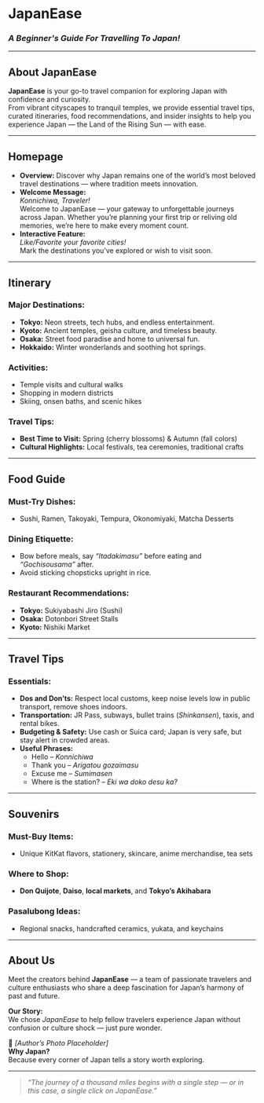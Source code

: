 # **JapanEase**  
### *A Beginner's Guide For Travelling To Japan!*


---


## **About JapanEase**
**JapanEase** is your go-to travel companion for exploring Japan with confidence and curiosity.  
From vibrant cityscapes to tranquil temples, we provide essential travel tips, curated itineraries, food recommendations, and insider insights to help you experience Japan — the Land of the Rising Sun — with ease.


---


## **Homepage**
- **Overview:** Discover why Japan remains one of the world’s most beloved travel destinations — where tradition meets innovation.  
- **Welcome Message:**  
  *Konnichiwa, Traveler!*  
  Welcome to JapanEase — your gateway to unforgettable journeys across Japan. Whether you’re planning your first trip or reliving old memories, we’re here to make every moment count.  
- **Interactive Feature:**  
  *Like/Favorite your favorite cities!*  
  Mark the destinations you’ve explored or wish to visit soon.


---


## **Itinerary**
### Major Destinations:
- **Tokyo:** Neon streets, tech hubs, and endless entertainment.  
- **Kyoto:** Ancient temples, geisha culture, and timeless beauty.  
- **Osaka:** Street food paradise and home to universal fun.  
- **Hokkaido:** Winter wonderlands and soothing hot springs.  


### Activities:
- Temple visits and cultural walks  
- Shopping in modern districts  
- Skiing, onsen baths, and scenic hikes  


### Travel Tips:
- **Best Time to Visit:** Spring (cherry blossoms) & Autumn (fall colors)  
- **Cultural Highlights:** Local festivals, tea ceremonies, traditional crafts


---


## **Food Guide**
### Must-Try Dishes:
- Sushi, Ramen, Takoyaki, Tempura, Okonomiyaki, Matcha Desserts  


### Dining Etiquette:
- Bow before meals, say *“Itadakimasu”* before eating and *“Gochisousama”* after.  
- Avoid sticking chopsticks upright in rice.  


### Restaurant Recommendations:
- **Tokyo:** Sukiyabashi Jiro (Sushi)  
- **Osaka:** Dotonbori Street Stalls  
- **Kyoto:** Nishiki Market  


---


## **Travel Tips**
### Essentials:
- **Dos and Don’ts:** Respect local customs, keep noise levels low in public transport, remove shoes indoors.  
- **Transportation:** JR Pass, subways, bullet trains (*Shinkansen*), taxis, and rental bikes.  
- **Budgeting & Safety:** Use cash or Suica card; Japan is very safe, but stay alert in crowded areas.  
- **Useful Phrases:**  
  - Hello – *Konnichiwa*  
  - Thank you – *Arigatou gozaimasu*  
  - Excuse me – *Sumimasen*  
  - Where is the station? – *Eki wa doko desu ka?*


---


## **Souvenirs**
### Must-Buy Items:
- Unique KitKat flavors, stationery, skincare, anime merchandise, tea sets  


### Where to Shop:
- **Don Quijote**, **Daiso**, **local markets**, and **Tokyo’s Akihabara**  


### Pasalubong Ideas:
- Regional snacks, handcrafted ceramics, yukata, and keychains  


---


## **About Us**
Meet the creators behind **JapanEase** — a team of passionate travelers and culture enthusiasts who share a deep fascination for Japan’s harmony of past and future.  


**Our Story:**  
We chose *JapanEase* to help fellow travelers experience Japan without confusion or culture shock — just pure wonder.  


📸 *[Author’s Photo Placeholder]*  
**Why Japan?**  
Because every corner of Japan tells a story worth exploring.


---


> *“The journey of a thousand miles begins with a single step — or in this case, a single click on JapanEase.”*